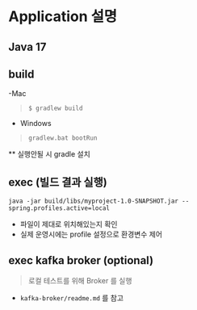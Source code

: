 # Application 설명


## Java 17
## build

-Mac
> ``$ gradlew build``
- Windows
>``gradlew.bat bootRun``

** 실행안될 시 gradle 설치

## exec (빌드 결과 실행)
``java -jar build/libs/myproject-1.0-SNAPSHOT.jar --spring.profiles.active=local``
- 파일이 제대로 위치해있는지 확인
- 실제 운영시에는 profile 설정으로 환경변수 제어


## exec kafka broker (optional)
> 로컬 테스트를 위해 Broker 를 실행
* ``kafka-broker/readme.md`` 를 참고